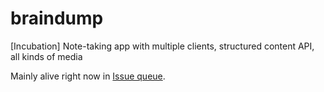 braindump
=========

[Incubation] Note-taking app with multiple clients, structured content API, all kinds of media

Mainly alive right now in [Issue queue](../../issues).
